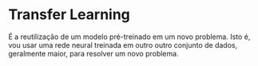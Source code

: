 # Transfer Learning
É a reutilização de um modelo pré-treinado em um novo problema. Isto é, vou usar uma rede neural treinada em outro outro conjunto de dados, geralmente maior, para resolver um novo problema.
